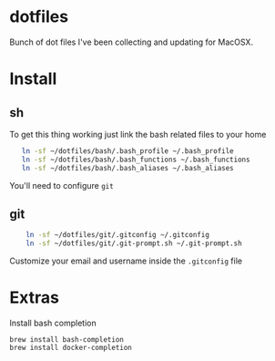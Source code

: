 # dotfiles

Bunch of dot files I've been collecting and updating for MacOSX.

# Install

## sh

To get this thing working just link the bash related files to your home
```sh
   ln -sf ~/dotfiles/bash/.bash_profile ~/.bash_profile
   ln -sf ~/dotfiles/bash/.bash_functions ~/.bash_functions
   ln -sf ~/dotfiles/bash/.bash_aliases ~/.bash_aliases
```

You'll need to configure `git`

## git

```sh
	ln -sf ~/dotfiles/git/.gitconfig ~/.gitconfig
	ln -sf ~/dotfiles/git/.git-prompt.sh ~/.git-prompt.sh
```

Customize your email and username inside the `.gitconfig` file

# Extras

Install bash completion

	brew install bash-completion
	brew install docker-completion

